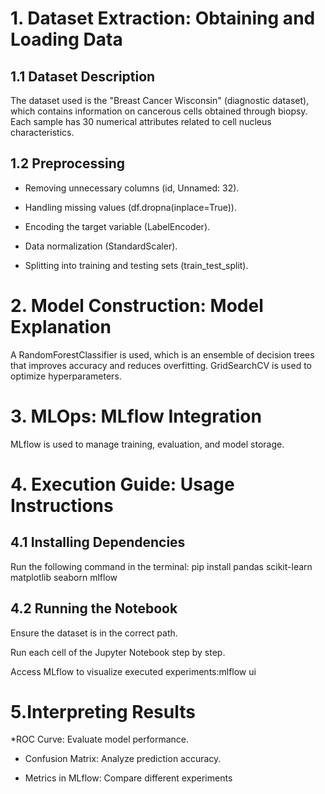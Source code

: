# 1. Dataset Extraction: Obtaining and Loading Data
## 1.1 Dataset Description

The dataset used is the "Breast Cancer Wisconsin" (diagnostic dataset), which contains information on cancerous cells obtained through biopsy. Each sample has 30 numerical attributes related to cell nucleus characteristics.

## 1.2 Preprocessing

* Removing unnecessary columns (id, Unnamed: 32).

* Handling missing values (df.dropna(inplace=True)).

* Encoding the target variable (LabelEncoder).

* Data normalization (StandardScaler).

* Splitting into training and testing sets (train_test_split).

# 2. Model Construction: Model Explanation

A RandomForestClassifier is used, which is an ensemble of decision trees that improves accuracy and reduces overfitting.
GridSearchCV is used to optimize hyperparameters.

# 3. MLOps: MLflow Integration

MLflow is used to manage training, evaluation, and model storage.

# 4. Execution Guide: Usage Instructions

## 4.1 Installing Dependencies
Run the following command in the terminal: pip install pandas scikit-learn matplotlib seaborn mlflow

## 4.2 Running the Notebook

Ensure the dataset is in the correct path.

Run each cell of the Jupyter Notebook step by step.

Access MLflow to visualize executed experiments:mlflow ui

# 5.Interpreting Results
*ROC Curve: Evaluate model performance.

* Confusion Matrix: Analyze prediction accuracy.

* Metrics in MLflow: Compare different experiments